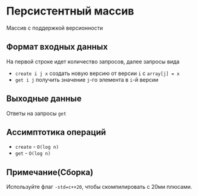 # Персистентный массив

Массив с поддержкой версионности

## Формат входных данных

На первой строке идет количество запросов, далее запросы вида

* `create i j x` создать новую версию от версии `i` с `array[j] = x`
* `get i j` получить значение `j`-го элемента в `i`-й версии

## Выходные данные

Ответы на запросы `get`

## Ассимптотика операций

* `create` - `O(log n)`
* `get` - `O(log n)`

## Примечание(Сборка)

Используйте флаг `-std=c++20`, чтобы скомпилировать с 20ми плюсами.

